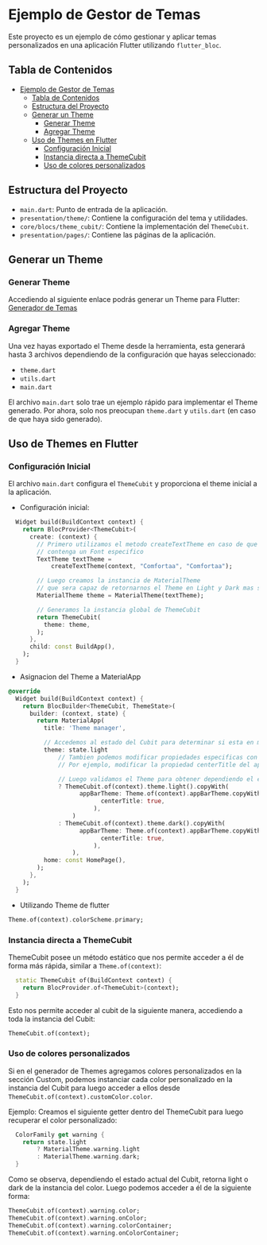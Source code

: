 # Ejemplo de Gestor de Temas

Este proyecto es un ejemplo de cómo gestionar y aplicar temas personalizados en una aplicación Flutter utilizando `flutter_bloc`.

## Tabla de Contenidos

- [Ejemplo de Gestor de Temas](#ejemplo-de-gestor-de-temas)
  - [Tabla de Contenidos](#tabla-de-contenidos)
  - [Estructura del Proyecto](#estructura-del-proyecto)
  - [Generar un Theme](#generar-un-theme)
    - [Generar Theme](#generar-theme)
    - [Agregar Theme](#agregar-theme)
  - [Uso de Themes en Flutter](#uso-de-themes-en-flutter)
    - [Configuración Inicial](#configuración-inicial)
    - [Instancia directa a ThemeCubit](#instancia-directa-a-themecubit)
    - [Uso de colores personalizados](#uso-de-colores-personalizados)

## Estructura del Proyecto

- `main.dart`: Punto de entrada de la aplicación.
- `presentation/theme/`: Contiene la configuración del tema y utilidades.
- `core/blocs/theme_cubit/`: Contiene la implementación del `ThemeCubit`.
- `presentation/pages/`: Contiene las páginas de la aplicación.

## Generar un Theme

### Generar Theme

Accediendo al siguiente enlace podrás generar un Theme para Flutter:
[Generador de Temas](https://material-foundation.github.io/material-theme-builder/)

### Agregar Theme

Una vez hayas exportado el Theme desde la herramienta, esta generará hasta 3 archivos dependiendo de la configuración que hayas seleccionado:

- `theme.dart`
- `utils.dart`
- `main.dart`

El archivo `main.dart` solo trae un ejemplo rápido para implementar el Theme generado. Por ahora, solo nos preocupan `theme.dart` y `utils.dart` (en caso de que haya sido generado).

## Uso de Themes en Flutter

### Configuración Inicial

El archivo `main.dart` configura el `ThemeCubit` y proporciona el theme inicial a la aplicación.

- Configuración inicial:

```dart
  Widget build(BuildContext context) {
    return BlocProvider<ThemeCubit>(
      create: (context) {
        // Primero utilizamos el metodo createTextTheme en caso de que nuestro proyecto
        // contenga un Font especifico
        TextTheme textTheme =
            createTextTheme(context, "Comfortaa", "Comfortaa");

        // Luego creamos la instancia de MaterialTheme
        // que sera capaz de retornarnos el Theme en Light y Dark mas sus variantes de contrastes
        MaterialTheme theme = MaterialTheme(textTheme);

        // Generamos la instancia global de ThemeCubit
        return ThemeCubit(
          theme: theme,
        );
      },
      child: const BuildApp(),
    );
  }
```

- Asignacion del Theme a MaterialApp

```dart
@override
  Widget build(BuildContext context) {
    return BlocBuilder<ThemeCubit, ThemeState>(
      builder: (context, state) {
        return MaterialApp(
          title: 'Theme manager',

          // Accedemos al estado del Cubit para determinar si esta en modo Light o
          theme: state.light
              // Tambien podemos modificar propiedades especificas con copyWith
              // Por ejemplo, modificar la propiedad centerTitle del appbar de forma global

              // Luego validamos el Theme para obtener dependiendo el estado del ThemeCubit
              ? ThemeCubit.of(context).theme.light().copyWith(
                    appBarTheme: Theme.of(context).appBarTheme.copyWith(
                          centerTitle: true,
                        ),
                  )
              : ThemeCubit.of(context).theme.dark().copyWith(
                    appBarTheme: Theme.of(context).appBarTheme.copyWith(
                          centerTitle: true,
                        ),
                  ),
          home: const HomePage(),
        );
      },
    );
  }
```

- Utilizando Theme de flutter

```dart
Theme.of(context).colorScheme.primary;
```

### Instancia directa a ThemeCubit

ThemeCubit posee un método estático que nos permite acceder a él de forma más rápida, similar a `Theme.of(context)`:

```dart
  static ThemeCubit of(BuildContext context) {
    return BlocProvider.of<ThemeCubit>(context);
  }
```

Esto nos permite acceder al cubit de la siguiente manera, accediendo a toda la instancia del Cubit:

```dart
ThemeCubit.of(context);
```

### Uso de colores personalizados

Si en el generador de Themes agregamos colores personalizados en la sección Custom, podemos instanciar cada color personalizado en la instancia del Cubit para luego acceder a ellos desde `ThemeCubit.of(context).customColor.color`.

Ejemplo:
Creamos el siguiente getter dentro del ThemeCubit para luego recuperar el color personalizado:

```dart
  ColorFamily get warning {
    return state.light
        ? MaterialTheme.warning.light
        : MaterialTheme.warning.dark;
  }
```

Como se observa, dependiendo el estado actual del Cubit, retorna light o dark de la instancia del color. Luego podemos acceder a él de la siguiente forma:

```dart
ThemeCubit.of(context).warning.color;
ThemeCubit.of(context).warning.onColor;
ThemeCubit.of(context).warning.colorContainer;
ThemeCubit.of(context).warning.onColorContainer;
```
